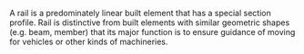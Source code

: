 A rail is a predominately linear built element that has a special section profile. Rail is distinctive from built elements with similar geometric shapes (e.g. beam, member) that its major function is to ensure guidance of moving for vehicles or other kinds of machineries.
